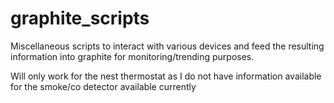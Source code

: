 graphite_scripts
================

Miscellaneous scripts to interact with various devices and feed the resulting information into graphite for monitoring/trending purposes.

Will only work for the nest thermostat as I do not have information available for the smoke/co detector available currently
